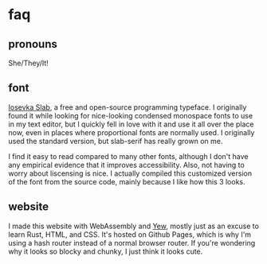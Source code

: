 # faq

## pronouns

She/They/It!

## font

[Iosevka Slab](https://github.com/be5invis/Iosevka), a free and open-source programming typeface. I originally found it while looking for nice-looking condensed monospace fonts to use in my text editor, but I quickly fell in love with it and use it all over the place now, even in places where proportional fonts are normally used. I originally used the standard version, but slab-serif has really grown on me.

I find it easy to read compared to many other fonts, although I don't have any empirical evidence that it improves accessibility. Also, not having to worry about liscensing is nice. I actually compiled this customized version of the font from the source code, mainly because I like how this 3 looks.

## website

I made this website with WebAssembly and [Yew](https://yew.rs/), mostly just as an excuse to learn Rust, HTML, and CSS. It's hosted on Github Pages, which is why I'm using a hash
router instead of a normal browser router. If you're wondering why it looks so blocky and chunky, I just think it looks cute.
